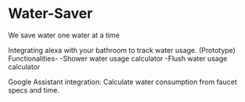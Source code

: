 # Water-Saver
We save water one water at a time

Integrating alexa with your bathroom to track water usage. (Prototype) Functionalities- -Shower water usage calculator -Flush water usage calculator

Google Assistant integration: Calculate water consumption from faucet specs and time.
